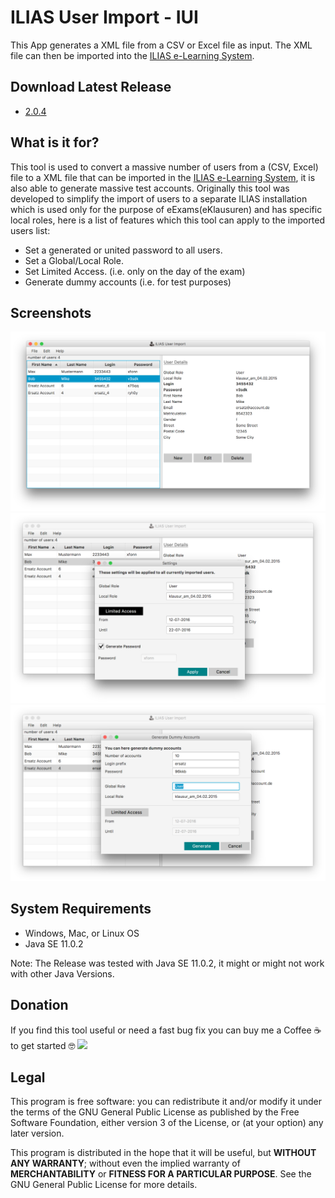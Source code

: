 # ILIAS User Import - IUI
This App generates a XML file from a CSV or Excel file as input. The XML file can then be imported into the [ILIAS e-Learning System](http://www.ilias.de/).

## Download Latest Release
  * [2.0.4](https://github.com/iFadi/ilias-userimport/releases/download/2.0.4/IUI_2.0.4.jar)

## What is it for?
This tool is used to convert a massive number of users from a (CSV, Excel) file to a XML file that can be imported in the [ILIAS e-Learning System](http://www.ilias.de/), it is also able to generate massive test accounts. Originally this tool was developed to simplify the import of users to a separate ILIAS installation which is used only for the purpose of eExams(eKlausuren) and has specific local roles, here is a list of features which this tool can apply to the imported users list:
* Set a generated or united password to all users.
* Set a Global/Local Role.
* Set Limited Access. (i.e. only on the day of the exam)
* Generate dummy accounts (i.e. for test purposes)


## Screenshots
![iui_1](https://raw.githubusercontent.com/iFadi/ilias-userimport/master/screenshots/IUI_2.0.2_1.png)
![iui_1](https://raw.githubusercontent.com/iFadi/ilias-userimport/master/screenshots/IUI_2.0.2_2.png)
![iui_1](https://raw.githubusercontent.com/iFadi/ilias-userimport/master/screenshots/IUI_2.0.2_3.png)


## System Requirements
* Windows, Mac, or Linux OS
* Java SE 11.0.2

Note: The Release was tested with Java SE 11.0.2, it might or might not work with other Java Versions.

## Donation

If you find this tool useful or need a fast bug fix you can buy me a Coffee :coffee: to get started :nerd_face: [<img src="https://www.paypalobjects.com/en_US/i/btn/btn_donate_LG.gif">](https://www.paypal.com/cgi-bin/webscr?cmd=_donations&business=fadi_asbih%40yahoo%2ede&lc=US&item_name=Support%20Developing%20ILIAS%20User%20Import&no_note=0&currency_code=EUR&bn=PP%2dDonationsBF%3abtn_donate_LG%2egif%3aNonHostedGuest)
 

## Legal
This program is free software: you can redistribute it and/or modify
it under the terms of the GNU General Public License as published by
the Free Software Foundation, either version 3 of the License, or
(at your option) any later version.

This program is distributed in the hope that it will be useful,
but **WITHOUT ANY WARRANTY**; without even the implied warranty of
**MERCHANTABILITY** or **FITNESS FOR A PARTICULAR PURPOSE**.  See the
GNU General Public License for more details.